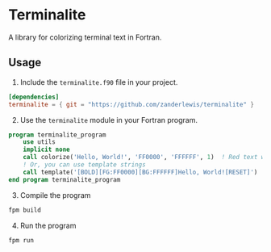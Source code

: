 # Terminalite
A library for colorizing terminal text in Fortran.

## Usage
1. Include the `terminalite.f90` file in your project.
```toml
[dependencies]
terminalite = { git = "https://github.com/zanderlewis/terminalite" }
```
2. Use the `terminalite` module in your Fortran program.
```fortran
program terminalite_program
    use utils
    implicit none
    call colorize('Hello, World!', 'FF0000', 'FFFFFF', 1)  ! Red text with white background and bold style
    ! Or, you can use template strings
    call template('[BOLD][FG:FF0000][BG:FFFFFF]Hello, World![RESET]')
end program terminalite_program
```
3. Compile the program
```bash
fpm build
```
4. Run the program
```bash
fpm run
```
